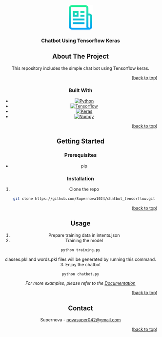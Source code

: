 <a name="readme-top"></a>

<!-- PROJECT LOGO -->
<br />
<div align="center">
  <a href="clone https://github.com/Supernova1024/chatbot_tensorflow">
    <img src="logo.png" alt="Logo" width="80" height="80">
  </a>

  <h3 align="center">Chatbot Using Tensorflow Keras</h3>

<!-- ABOUT THE PROJECT -->
## About The Project

This repository includes the simple chat bot using Tensorflow keras.

<p align="right">(<a href="#readme-top">back to top</a>)</p>



### Built With

* [![Python][Python]][Python-url]
* [![Tensorflow][Tensorflow]][Tensorflow-url]
* [![Keras][Keras]][Keras-url]
* [![Numpy][Numpy]][Numpy-url]


<p align="right">(<a href="#readme-top">back to top</a>)</p>



<!-- GETTING STARTED -->
## Getting Started

### Prerequisites

* pip

### Installation

1. Clone the repo
   ```sh
   git clone https://github.com/Supernova1024/chatbot_tensorflow.git
   ```
<p align="right">(<a href="#readme-top">back to top</a>)</p>



<!-- USAGE EXAMPLES -->
## Usage

1. Prepare training data in intents.json
2. Training the model
 ```sh
 python training.py
 ```
 classes.pkl and words.pkl files will be generated by running this command.
3. Enjoy the chatbot
 ```sh
 python chatbot.py
 ```
_For more examples, please refer to the [Documentation](https://github.com/Supernova1024/chatbot_tensorflow)_

<p align="right">(<a href="#readme-top">back to top</a>)</p>

<!-- CONTACT -->
## Contact

Supernova - novasuper042@gmail.com

<p align="right">(<a href="#readme-top">back to top</a>)</p>

<!-- MARKDOWN LINKS & IMAGES -->
<!-- https://www.markdownguide.org/basic-syntax/#reference-style-links -->

[Python]: https://img.shields.io/badge/python-3670A0?style=for-the-badge&logo=python&logoColor=ffdd54
[Python-url]: https://www.python.org/
[TensorFlow]: https://img.shields.io/badge/TensorFlow-%23FF6F00.svg?style=for-the-badge&logo=TensorFlow&logoColor=white
[TensorFlow-url]: https://www.tensorflow.org/
[Keras]: https://img.shields.io/badge/Keras-%23D00000.svg?style=for-the-badge&logo=Keras&logoColor=white
[Keras-url]: https://keras.io/
[NumPy]: https://img.shields.io/badge/numpy-%23013243.svg?style=for-the-badge&logo=numpy&logoColor=white
[NumPy-url]: https://numpy.org/
